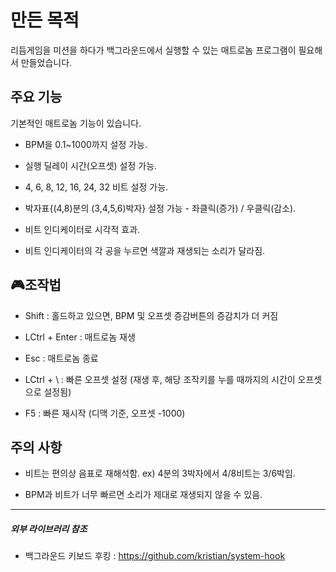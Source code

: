 # 만든 목적

리듬게임을 미션을 하다가 백그라운드에서 실행할 수 있는 매트로놈 프로그램이 필요해서 만들었습니다.

## 주요 기능

기본적인 매트로놈 기능이 있습니다.

+ BPM을 0.1~1000까지 설정 가능.

+ 실행 딜레이 시간(오프셋) 설정 가능.

+ 4, 6, 8, 12, 16, 24, 32 비트 설정 가능.

+ 박자표{(4,8)분의 (3,4,5,6)박자} 설정 가능 - 좌클릭(증가) / 우클릭(감소).

+ 비트 인디케이터로 시각적 효과.

+ 비트 인디케이터의 각 공을 누르면 색깔과 재생되는 소리가 달라짐.

## 🎮조작법

+ Shift : 홀드하고 있으면, BPM 및 오프셋 증감버튼의 증감치가 더 커짐

+ LCtrl + Enter : 매트로놈 재생

+ Esc : 매트로놈 종료

+ LCtrl + \\ : 빠른 오프셋 설정 (재생 후, 해당 조작키를 누를 때까지의 시간이 오프셋으로 설정됨)

+ F5 : 빠른 재시작 (디맥 기준, 오프셋 -1000)

## 주의 사항

+ 비트는 편의상 음표로 재해석함. ex) 4분의 3박자에서 4/8비트는 3/6박임.

+ BPM과 비트가 너무 빠르면 소리가 제대로 재생되지 않을 수 있음.

---

##### 외부 라이브러리 참조

+ 백그라운드 키보드 후킹 : https://github.com/kristian/system-hook
